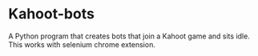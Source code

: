 # Kahoot-bots
A Python program that creates bots that join a Kahoot game and sits idle. 
This works with selenium chrome extension.
